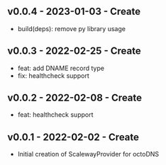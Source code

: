 ## v0.0.4 - 2023-01-03 - Create

* build(deps): remove py library usage

## v0.0.3 - 2022-02-25 - Create

* feat: add DNAME record type
* fix: healthcheck support

## v0.0.2 - 2022-02-08 - Create

* feat: healthcheck support

## v0.0.1 - 2022-02-02 - Create

* Initial creation of ScalewayProvider for octoDNS
